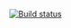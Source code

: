 [![Build status](https://ci.appveyor.com/api/projects/status/kw51i9ufceitu0w6/branch/main?svg=true)](https://ci.appveyor.com/project/AshurMezan/cardautotest/branch/main)